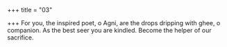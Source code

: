 +++
title = "03"

+++
For you, the inspired poet, o Agni, are the drops dripping with ghee, o  companion.
As the best seer you are kindled. Become the helper of our sacrifice.